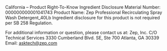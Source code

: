  
 
 
California – Product Right-To-Know Ingredient Disclosure 
Material Number: 000000000001041743 
Product Name: Zep Professional Recirculating Spray Wash Detergent_40Lb 
Ingredient disclosure for this product is not required per SB 258 Regulation. 
 
For additional information or question, please contact us at: 
Zep, Inc. 
C/O Technical Services 
3330 Cumberland Blvd. SE, Ste 700 
Atlanta, GA 30339 
Email: asktech@zep.com 
 
 
 
 

